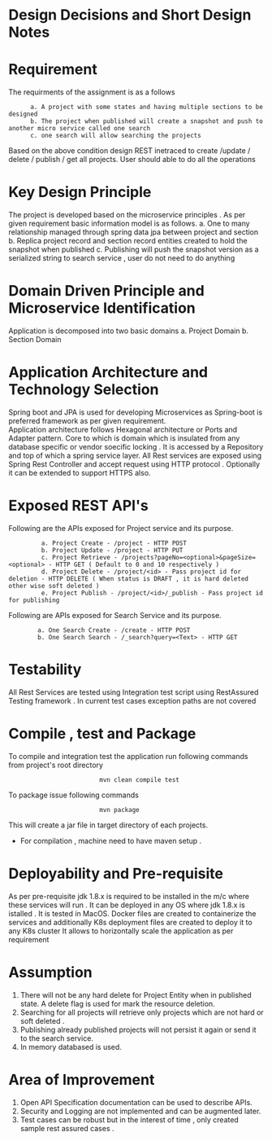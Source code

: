 # Design Decisions and Short Design Notes

# Requirement

The requirments of the assignment is as a follows

          a. A project with some states and having multiple sections to be designed
          b. The project when published will create a snapshot and push to another micro service called one search 
          c. one search will allow searching the projects
 Based on the above condition design REST inetraced to create /update / delete / publish / get all projects. User should able to do all the operations 
 
 # Key Design Principle 
 
 The project is developed based on the microservice principles .  As per given requirement basic information model is as follows.
          a. One to many relationship managed through spring data jpa between project and section
          b. Replica project record and section record entities created to hold the snapshot when published
          c. Publishing will push the snapshot version as a serialized string to search service , user do not need to do anything 
 
 # Domain Driven Principle and Microservice Identification 
 
 Application is decomposed into two basic domains 
            a. Project Domain 
            b. Section Domain 
            
 
 # Application Architecture  and Technology Selection
 
 Spring boot and JPA is used for developing Microservices as Spring-boot is preferred framework as per given requirement.  
 Application architecture follows Hexagonal architecture or Ports and Adapter pattern. Core to which is domain which is insulated from 
 any database specific or vendor soecific locking . It is accessed by a Repository and top of which a spring service layer. 
 All Rest services are exposed using Spring Rest Controller and accept request using HTTP protocol . Optionally it can be extended to  support HTTPS also. 
 
 
 # Exposed REST API's
 
 Following are the APIs exposed for Project service and its purpose.
 
             a. Project Create - /project - HTTP POST
             b. Project Update - /project - HTTP PUT
             c. Project Retrieve - /projects?pageNo=<optional>&pageSize=<optional> - HTTP GET ( Default to 0 and 10 respectively )
             d. Project Delete - /project/<id> - Pass project id for deletion - HTTP DELETE ( When status is DRAFT , it is hard deleted other wise soft deleted )
             e. Project Publish - /project/<id>/_publish - Pass project id for publishing 
 
 
 Following are APIs exposed for Search Service and its purpose.
            
            a. One Search Create - /create - HTTP POST
            b. One Search Search - /_search?query=<Text> - HTTP GET 
 
 
 
 # Testability 
 All Rest Services are tested using Integration test script using RestAssured Testing framework . In current test cases exception paths are not covered
 
 # Compile , test and Package 
 
 To compile and integration test the application run following commands from project's root directory 
 
                             mvn clean compile test
                             
  To package issue following commands
  
                             mvn package
                             
   This will create a jar file in target directory of each projects.
   
 * For compilation , machine need to have maven setup .                            
 
 # Deployability and Pre-requisite 
 
 As per pre-requisite jdk 1.8.x is required to be installed in the m/c where these services will run .
 It can be deployed in any OS where jdk 1.8.x is istalled . It is tested in MacOS. 
 Docker files are created to containerize the services and additionally K8s deployment files are created to deploy it to any K8s cluster
 It allows to horizontally scale the application as per requirement
 
 # Assumption
 1. There will not be any hard delete for Project Entity when in published state. A delete flag is used for mark the resource deletion.
 2. Searching for all projects will retrieve only projects which are not hard or soft deleted .
 3. Publishing already published projects will not persist it again or send it to the search service. 
 4. In memory databased is used.
 
 
 # Area of Improvement
1.  Open API Specification documentation can be used to describe APIs.
2.  Security and Logging are not implemented and can be augmented later. 
3.  Test cases can be robust but in the interest of time , only created sample rest assured cases .
